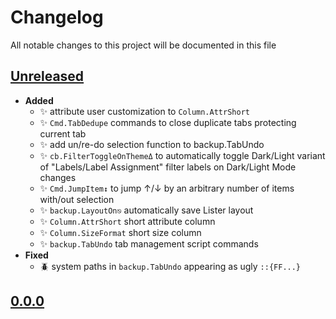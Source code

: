 # Changelog
All notable changes to this project will be documented in this file

[unreleased]: https://github.com/eugenesvk/DOpus.ext/compare/0.0.0...HEAD
## [Unreleased]
<!-- - __Added__ -->
  <!-- + :sparkles:  -->
  <!-- new features -->
<!-- - __Changed__ -->
  <!-- +   -->
  <!-- changes in existing functionality -->
<!-- - __Fixed__ -->
  <!-- + :beetle:  -->
  <!-- bug fixes -->
<!-- - __Deprecated__ -->
  <!-- + :poop:  -->
  <!-- soon-to-be removed features -->
<!-- - __Removed__ -->
  <!-- + :wastebasket:  -->
  <!-- now removed features -->
<!-- - __Security__ -->
  <!-- + :lock:  -->
  <!-- vulnerabilities -->

- __Added__
  + :sparkles: attribute user customization to `Column.AttrShort`
  + :sparkles: `Cmd.TabDedupe` commands to close duplicate tabs protecting current tab
  + :sparkles: add un/re-do selection function to backup.TabUndo
  + :sparkles: `cb.FilterToggleOnThemeΔ` to automatically toggle Dark/Light variant of "Labels/Label Assignment" filter labels on Dark/Light Mode changes
  + :sparkles: `Cmd.JumpItem↕` to jump ↑/↓ by an arbitrary number of items with/out selection
  + :sparkles: `backup.LayoutOn⎋` automatically save Lister layout
  + :sparkles: `Column.AttrShort` short attribute column
  + :sparkles: `Column.SizeFormat` short size column
  + :sparkles: `backup.TabUndo` tab management script commands
- __Fixed__
  + :beetle: system paths in `backup.TabUndo` appearing as ugly `::{FF...}`

[0.0.0]: https://github.com/eugenesvk/DOpus.ext/releases/tag/0.0.0
## [0.0.0]

